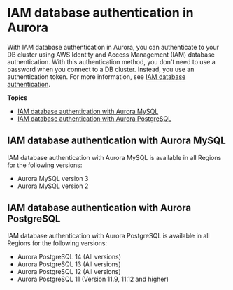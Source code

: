 # IAM database authentication in Aurora<a name="Concepts.Aurora_Fea_Regions_DB-eng.Feature.IAMdbauth"></a>

With IAM database authentication in Aurora, you can authenticate to your DB cluster using AWS Identity and Access Management \(IAM\) database authentication\. With this authentication method, you don't need to use a password when you connect to a DB cluster\. Instead, you use an authentication token\. For more information, see [IAM database authentication](UsingWithRDS.IAMDBAuth.md)\.

**Topics**
+ [IAM database authentication with Aurora MySQL](#Concepts.Aurora_Fea_Regions_DB-eng.Feature.IAMdbauth.amy)
+ [IAM database authentication with Aurora PostgreSQL](#Concepts.Aurora_Fea_Regions_DB-eng.Feature.IAMdbauth.apg)

## IAM database authentication with Aurora MySQL<a name="Concepts.Aurora_Fea_Regions_DB-eng.Feature.IAMdbauth.amy"></a>

IAM database authentication with Aurora MySQL is available in all Regions for the following versions:
+ Aurora MySQL version 3
+ Aurora MySQL version 2

## IAM database authentication with Aurora PostgreSQL<a name="Concepts.Aurora_Fea_Regions_DB-eng.Feature.IAMdbauth.apg"></a>

IAM database authentication with Aurora PostgreSQL is available in all Regions for the following versions:
+ Aurora PostgreSQL 14 \(All versions\)
+ Aurora PostgreSQL 13 \(All versions\)
+ Aurora PostgreSQL 12 \(All versions\)
+ Aurora PostgreSQL 11 \(Version 11\.9, 11\.12 and higher\)